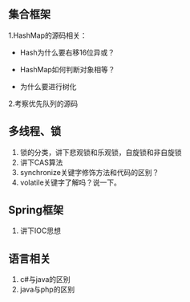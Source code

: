 ## 集合框架

1.HashMap的源码相关：

- Hash为什么要右移16位异或？

- HashMap如何判断对象相等？

- 为什么要进行树化

2.考察优先队列的源码



## 多线程、锁

1. 锁的分类，讲下悲观锁和乐观锁，自旋锁和非自旋锁
2. 讲下CAS算法
3. synchronize关键字修饰方法和代码的区别？
4. volatile关键字了解吗？说一下。



## Spring框架

1. 讲下IOC思想



## 语言相关

1. c#与java的区别
2. java与php的区别
